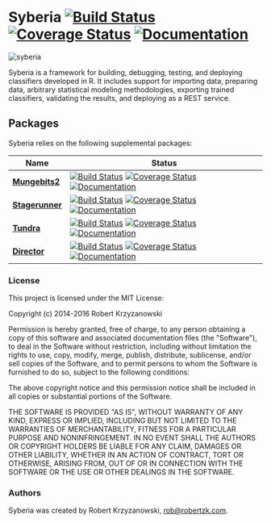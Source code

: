 Syberia [![Build Status](https://travis-ci.org/robertzk/syberia.svg?branch=master)](https://travis-ci.org/robertzk/syberia.svg?branch=master) [![Coverage Status](https://coveralls.io/repos/robertzk/syberia/badge.png)](https://coveralls.io/r/robertzk/syberia) [![Documentation](https://img.shields.io/badge/rocco--docs-%E2%9C%93-blue.svg)](http://robertzk.github.io/syberia/) 
=========

![syberia](http://i.imgur.com/2FSks5x.png)

Syberia is a framework for building, debugging, testing, and deploying
classifiers developed in R. It includes support for importing data,
preparing data, arbitrary statistical modeling methodologies,
exporting trained classifiers, validating the results, and
deploying as a REST service. 

## Packages

Syberia relies on the following supplemental packages:

| Name | Status |
| ---- | -----  |
| [**Mungebits2**](https://github.com/robertzk/mungebits2) | [![Build Status](https://travis-ci.org/robertzk/mungebits2.svg?branch=master)](https://travis-ci.org/robertzk/mungebits2) [![Coverage Status](https://coveralls.io/repos/robertzk/mungebits2/badge.svg?branch=master&service=github)](https://coveralls.io/r/robertzk/mungebits2) [![Documentation](https://img.shields.io/badge/rocco--docs-%E2%9C%93-blue.svg)](http://robertzk.github.io/mungebits2/) |
| [**Stagerunner**](https://github.com/robertzk/stagerunner) | [![Build Status](https://travis-ci.org/robertzk/stagerunner.svg?branch=master)](https://travis-ci.org/robertzk/stagerunner) [![Coverage Status](https://img.shields.io/coveralls/robertzk/stagerunner.svg)](https://coveralls.io/r/robertzk/stagerunner) [![Documentation](https://img.shields.io/badge/rocco--docs-%E2%9C%93-blue.svg)](http://robertzk.github.io/stagerunner/) |
| [**Tundra**](https://github.com/robertzk/tundra) | [![Build Status](https://img.shields.io/travis/robertzk/tundra.svg)](https://travis-ci.org/robertzk/tundra.svg?branch=master) [![Coverage Status](https://img.shields.io/coveralls/robertzk/tundra.svg)](https://coveralls.io/r/robertzk/tundra) [![Documentation](https://img.shields.io/badge/rocco--docs-%E2%9C%93-blue.svg)](http://robertzk.github.io/tundra/)  |
| [**Director**](https://github.com/robertzk/director) | [![Build Status](https://travis-ci.org/robertzk/director.svg?branch=master)](https://travis-ci.org/robertzk/director) [![Coverage Status](https://img.shields.io/coveralls/robertzk/director.svg)](https://coveralls.io/r/robertzk/director) [![Documentation](https://img.shields.io/badge/rocco--docs-%E2%9C%93-blue.svg)](http://robertzk.github.io/director/) |

### License

This project is licensed under the MIT License:

Copyright (c) 2014-2016 Robert Krzyzanowski

Permission is hereby granted, free of charge, to any person obtaining
a copy of this software and associated documentation files (the
"Software"), to deal in the Software without restriction, including
without limitation the rights to use, copy, modify, merge, publish,
distribute, sublicense, and/or sell copies of the Software, and to
permit persons to whom the Software is furnished to do so, subject to
the following conditions:

The above copyright notice and this permission notice shall be included
in all copies or substantial portions of the Software.

THE SOFTWARE IS PROVIDED "AS IS", WITHOUT WARRANTY OF ANY KIND,
EXPRESS OR IMPLIED, INCLUDING BUT NOT LIMITED TO THE WARRANTIES OF
MERCHANTABILITY, FITNESS FOR A PARTICULAR PURPOSE AND NONINFRINGEMENT.
IN NO EVENT SHALL THE AUTHORS OR COPYRIGHT HOLDERS BE LIABLE FOR ANY
CLAIM, DAMAGES OR OTHER LIABILITY, WHETHER IN AN ACTION OF CONTRACT,
TORT OR OTHERWISE, ARISING FROM, OUT OF OR IN CONNECTION WITH THE
SOFTWARE OR THE USE OR OTHER DEALINGS IN THE SOFTWARE.

### Authors

Syberia was created by Robert Krzyzanowski, rob@robertzk.com.

